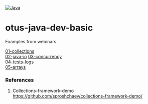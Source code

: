 [![Java](https://img.shields.io/badge/Java-E43222??style=for-the-badge&logo=openjdk&logoColor=FFFFFF)](https://www.java.com/)
# otus-java-dev-basic
Examples from webinars

[01-collections](01-collections)  
[02-java-io](02-java-io) 
[03-concurrency](03-concurrency)  
[04-tests-logs](04-tests-logs)  
[05-arrays](05-arrays)  

### References
1. Collections-framework-demo https://github.com/sproshchaev/collections-framework-demo/